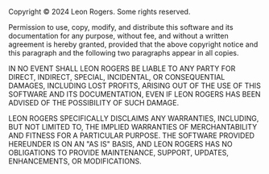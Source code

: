 Copyright © 2024 Leon Rogers. Some rights reserved.

Permission to use, copy, modify, and distribute this software and its documentation for any purpose, without fee, and without a written agreement is hereby granted, provided that the above copyright notice and this paragraph and the following two paragraphs appear in all copies.

IN NO EVENT SHALL LEON ROGERS BE LIABLE TO ANY PARTY FOR DIRECT, INDIRECT, SPECIAL, INCIDENTAL, OR CONSEQUENTIAL DAMAGES, INCLUDING LOST PROFITS, ARISING OUT OF THE USE OF THIS SOFTWARE AND ITS DOCUMENTATION, EVEN IF LEON ROGERS HAS BEEN ADVISED OF THE POSSIBILITY OF SUCH DAMAGE.

LEON ROGERS SPECIFICALLY DISCLAIMS ANY WARRANTIES, INCLUDING, BUT NOT LIMITED TO, THE IMPLIED WARRANTIES OF MERCHANTABILITY AND FITNESS FOR A PARTICULAR PURPOSE. THE SOFTWARE PROVIDED HEREUNDER IS ON AN "AS IS" BASIS, AND LEON ROGERS HAS NO OBLIGATIONS TO PROVIDE MAINTENANCE, SUPPORT, UPDATES, ENHANCEMENTS, OR MODIFICATIONS.